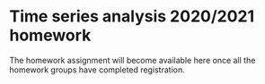 # Time series analysis 2020/2021 homework

The homework assignment will become available here once all the homework groups have completed registration.
